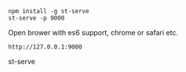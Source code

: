 ```
npm install -g st-serve
st-serve -p 9000
```
Open brower with es6 support, chrome or safari etc.

```
http://127.0.0.1:9000
```

st-serve